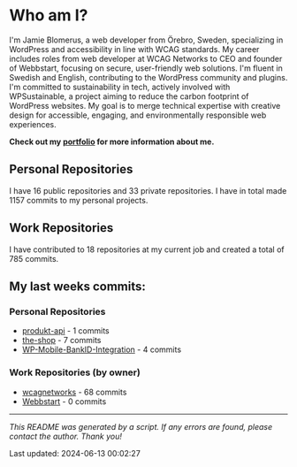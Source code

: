 # Who am I?
I'm Jamie Blomerus, a web developer from Örebro, Sweden, specializing in WordPress and accessibility in line with WCAG standards. My career includes roles from web developer at WCAG Networks to CEO and founder of Webbstart, focusing on secure, user-friendly web solutions. I'm fluent in Swedish and English, contributing to the WordPress community and plugins. I'm committed to sustainability in tech, actively involved with WPSustainable, a project aiming to reduce the carbon footprint of WordPress websites. My goal is to merge technical expertise with creative design for accessible, engaging, and environmentally responsible web experiences.

**Check out my [portfolio](jamie.blomerus.se) for more information about me.**

## Personal Repositories
I have 16 public repositories and 33 private repositories. I have in total made 1157 commits to my personal projects.

## Work Repositories
I have contributed to 18 repositories at my current job and created a total of 785 commits.
## My last weeks commits:
### Personal Repositories
* [produkt-api](https://github.com/Automatiserad-testning-och-testverktyg/produkt-api) - 1 commits
* [the-shop](https://github.com/Automatiserad-testning-och-testverktyg/the-shop) - 7 commits
* [WP-Mobile-BankID-Integration](https://github.com/jamieblomerus/WP-Mobile-BankID-Integration) - 4 commits

### Work Repositories (by owner)
* [wcagnetworks](https://github.com/wcagnetworks) - 68 commits
* [Webbstart](https://github.com/Webbstart) - 0 commits

---

*This README was generated by a script. If any errors are found, please contact the author. Thank you!*

Last updated: 2024-06-13 00:02:27